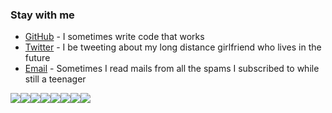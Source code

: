 ### Stay with me

* [GitHub](https://github.com/BaharaJr) - I sometimes write code that works
* [Twitter](https://twitter.com/BaharaJr) - I be tweeting about my long distance girlfriend who lives in the future
* [Email](mailto:bennybenester@gmail.com) - Sometimes I read mails from all the spams I subscribed to while still a teenager

>

[![](https://sourcerer.io/fame/BaharaJr/BaharaJr/checky-my-recipe/images/0)](https://sourcerer.io/fame/BaharaJr/BaharaJr/checky-my-recipe/links/0)[![](https://sourcerer.io/fame/BaharaJr/BaharaJr/checky-my-recipe/images/1)](https://sourcerer.io/fame/BaharaJr/BaharaJr/checky-my-recipe/links/1)[![](https://sourcerer.io/fame/BaharaJr/BaharaJr/checky-my-recipe/images/2)](https://sourcerer.io/fame/BaharaJr/BaharaJr/checky-my-recipe/links/2)[![](https://sourcerer.io/fame/BaharaJr/BaharaJr/checky-my-recipe/images/3)](https://sourcerer.io/fame/BaharaJr/BaharaJr/checky-my-recipe/links/3)[![](https://sourcerer.io/fame/BaharaJr/BaharaJr/checky-my-recipe/images/4)](https://sourcerer.io/fame/BaharaJr/BaharaJr/checky-my-recipe/links/4)[![](https://sourcerer.io/fame/BaharaJr/BaharaJr/checky-my-recipe/images/5)](https://sourcerer.io/fame/BaharaJr/BaharaJr/checky-my-recipe/links/5)[![](https://sourcerer.io/fame/BaharaJr/BaharaJr/checky-my-recipe/images/6)](https://sourcerer.io/fame/BaharaJr/BaharaJr/checky-my-recipe/links/6)[![](https://sourcerer.io/fame/BaharaJr/BaharaJr/checky-my-recipe/images/7)](https://sourcerer.io/fame/BaharaJr/BaharaJr/checky-my-recipe/links/7)

